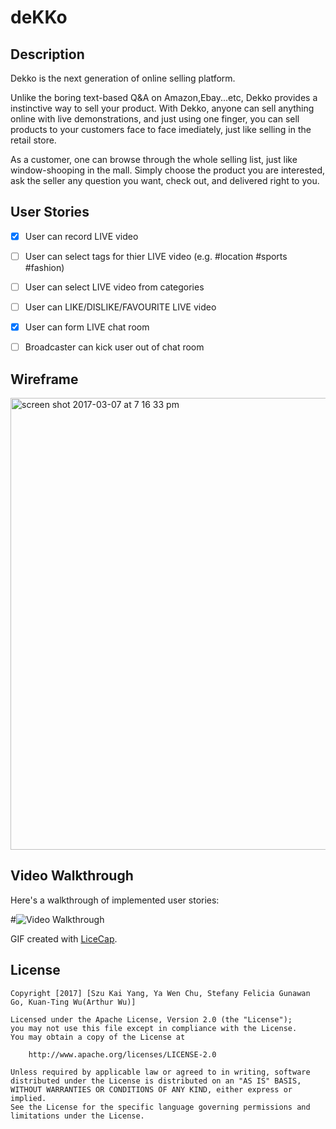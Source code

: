 # deKKo

## Description

Dekko is the next generation of online selling platform.

Unlike the boring text-based Q&A on Amazon,Ebay...etc, Dekko provides a instinctive way to sell your product.
With Dekko, anyone can sell anything online with live demonstrations, and just using one finger, you can sell products to your customers face to face imediately, just like selling in the retail store.

As a customer, one can browse through the whole selling list, just like window-shooping in the mall.
Simply choose the product you are interested, ask the seller any question you want, check out, and delivered right to you.


## User Stories

- [X] User can record LIVE video
- [ ] User can select tags for thier LIVE video (e.g. #location #sports #fashion)
- [ ] User can select LIVE video from categories
- [ ] User can LIKE/DISLIKE/FAVOURITE LIVE video
- [X] User can form LIVE chat room
- [ ] Broadcaster can kick user out of chat room


## Wireframe

<img width="723" alt="screen shot 2017-03-07 at 7 16 33 pm" src="https://cloud.githubusercontent.com/assets/22183255/23684109/9b45913c-036a-11e7-8812-4d27d0f2e17f.png">



## Video Walkthrough 

Here's a walkthrough of implemented user stories:


#<img src='' title= 'Tumblr Walkthrough' width ='' alt='Video Walkthrough'/>



GIF created with [LiceCap](http://www.cockos.com/licecap/).

## License

    Copyright [2017] [Szu Kai Yang, Ya Wen Chu, Stefany Felicia Gunawan Go, Kuan-Ting Wu(Arthur Wu)]

    Licensed under the Apache License, Version 2.0 (the "License");
    you may not use this file except in compliance with the License.
    You may obtain a copy of the License at

        http://www.apache.org/licenses/LICENSE-2.0

    Unless required by applicable law or agreed to in writing, software
    distributed under the License is distributed on an "AS IS" BASIS,
    WITHOUT WARRANTIES OR CONDITIONS OF ANY KIND, either express or implied.
    See the License for the specific language governing permissions and
    limitations under the License.
